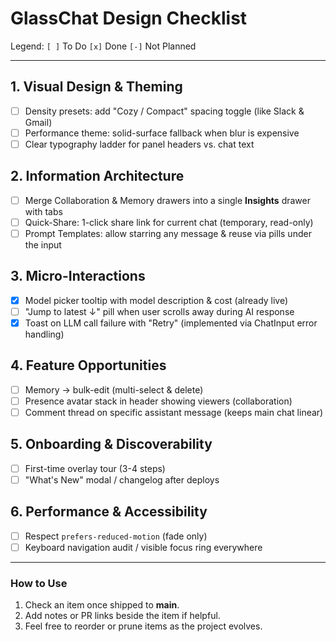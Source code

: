 # GlassChat Design Checklist

Legend: `[ ]` To Do `[x]` Done `[-]` Not Planned

---

## 1. Visual Design & Theming

- [ ] Density presets: add "Cozy / Compact" spacing toggle (like Slack & Gmail)
- [ ] Performance theme: solid-surface fallback when blur is expensive
- [ ] Clear typography ladder for panel headers vs. chat text

## 2. Information Architecture

- [ ] Merge Collaboration & Memory drawers into a single **Insights** drawer with tabs
- [ ] Quick-Share: 1-click share link for current chat (temporary, read-only)
- [ ] Prompt Templates: allow starring any message & reuse via pills under the input

## 3. Micro-Interactions

- [x] Model picker tooltip with model description & cost (already live)
- [ ] "Jump to latest ↓" pill when user scrolls away during AI response
- [x] Toast on LLM call failure with "Retry" (implemented via ChatInput error handling)

## 4. Feature Opportunities

- [ ] Memory → bulk-edit (multi-select & delete)
- [ ] Presence avatar stack in header showing viewers (collaboration)
- [ ] Comment thread on specific assistant message (keeps main chat linear)

## 5. Onboarding & Discoverability

- [ ] First-time overlay tour (3-4 steps)
- [ ] "What's New" modal / changelog after deploys

## 6. Performance & Accessibility

- [ ] Respect `prefers-reduced-motion` (fade only)
- [ ] Keyboard navigation audit / visible focus ring everywhere

---

### How to Use

1. Check an item once shipped to **main**.
2. Add notes or PR links beside the item if helpful.
3. Feel free to reorder or prune items as the project evolves.
